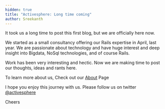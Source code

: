```yaml
---
hidden: true
title: "Activesphere: Long time coming"
author: Sreekanth
---
```


It took us a long time to post this first blog, but we are
officially here now.


We started as a small consultancy offering our Rails expertise in
April, last year. We are passionate about technology and have huge
interest and deep insight into Bigdata, NoSql technologies, and of
course Rails.

Work has been very interesting and hectic. Now we are making time to
post our thoughts, ideas and rants here.

To learn more about us, Check out our
[About](http://www.activesphere.com/about.html "About") Page

I hope you enjoy this journey with us. Please follow us on twitter
[@activesphere](http://twitter.com/#!/activesphere)

Cheers
